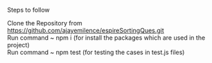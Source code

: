 Steps to follow  

Clone the Repository from https://github.com/ajayemilence/espireSortingQues.git    
Run command ~ npm i (for install the packages which are used in the project)  
Run command ~ npm test (for testing the cases in test.js files)  